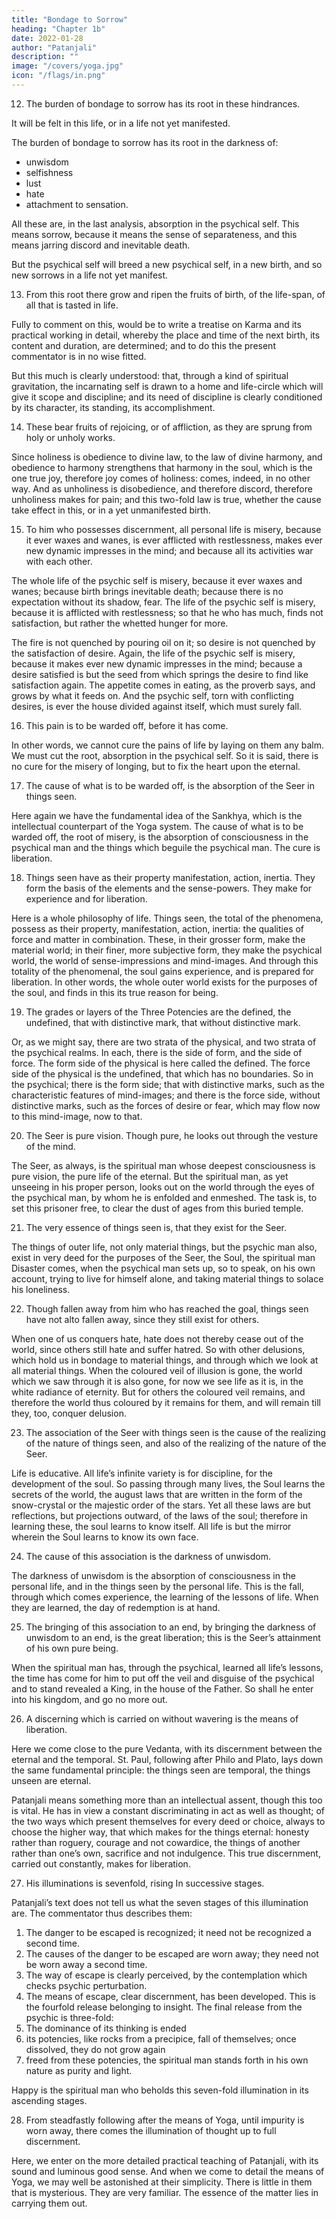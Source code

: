 ```yaml
---
title: "Bondage to Sorrow"
heading: "Chapter 1b"
date: 2022-01-28
author: "Patanjali"
description: ""
image: "/covers/yoga.jpg"
icon: "/flags/in.png"
---
```



12. The burden of bondage to sorrow has its root in these hindrances. 

It will be felt in this life, or in a life not yet manifested.

The burden of bondage to sorrow has its root in the darkness of:
- unwisdom
- selfishness
- lust
- hate
- attachment to sensation. 

All these are, in the last analysis, absorption in the psychical self. This means sorrow, because it means the sense of separateness, and this means jarring discord and inevitable death. 

But the psychical self will breed a new psychical self, in a new birth, and so new sorrows in a life not yet manifest.


13. From this root there grow and ripen the fruits of birth, of the life-span, of all that is tasted in life.

Fully to comment on this, would be to write a treatise on Karma and its practical working in detail, whereby the place and time of the next birth, its content and duration, are determined; and to do this the present commentator is in no wise fitted. 

But this much is clearly understood: that, through a kind of spiritual gravitation, the incarnating self is drawn to a home and life-circle which will give it scope and discipline; and its need of discipline is clearly conditioned by its character, its standing, its accomplishment.

14. These bear fruits of rejoicing, or of affliction, as they are sprung from holy or unholy works.

Since holiness is obedience to divine law, to the law of divine harmony, and obedience to harmony strengthens that harmony in the soul, which is the one true joy, therefore joy comes of holiness: comes, indeed, in no other way. And as unholiness is disobedience, and therefore discord, therefore unholiness makes for pain; and this two-fold law is true, whether the cause take effect in this, or in a yet unmanifested birth.

15. To him who possesses discernment, all personal life is misery, because it ever waxes and wanes, is ever afflicted with restlessness, makes ever new dynamic impresses in the mind; and because all its activities war with each other.

The whole life of the psychic self is misery, because it ever waxes and wanes; because birth brings inevitable death; because there is no expectation without its shadow, fear. The life of the psychic self is misery, because it is afflicted with restlessness; so that he who has much, finds not satisfaction, but rather the whetted hunger for more. 

The fire is not quenched by pouring oil on it; so desire is not quenched by the satisfaction of desire. Again, the life of the psychic self is misery, because it makes ever new dynamic impresses in the mind; because a desire satisfied is but the seed from which springs the desire to find like satisfaction again. The appetite comes in eating, as the proverb says, and grows by what it feeds on. And the psychic self, torn with conflicting desires, is ever the house divided against itself, which must surely fall.

16. This pain is to be warded off, before it has come.

In other words, we cannot cure the pains of life by laying on them any balm. We must cut the root, absorption in the psychical self. So it is said, there is no cure for the misery of longing, but to fix the heart upon the eternal.

17. The cause of what is to be warded off, is the absorption of the Seer in things seen.

Here again we have the fundamental idea of the Sankhya, which is the intellectual counterpart of the Yoga system. The cause of what is to be warded off, the root of misery, is the absorption of consciousness in the psychical man and the things which beguile the psychical man. The cure is liberation.

18. Things seen have as their property manifestation, action, inertia. They form the basis of the elements and the sense-powers. They make for experience and for liberation.

Here is a whole philosophy of life. Things seen, the total of the phenomena, possess as their property, manifestation, action, inertia: the qualities of force and matter in combination. These, in their grosser form, make the material world; in their finer, more subjective form, they make the psychical world, the world of sense-impressions and mind-images. And through this totality of the phenomenal, the soul gains experience, and is prepared for liberation. In other words, the whole outer world exists for the purposes of the soul, and finds in this its true reason for being.

19. The grades or layers of the Three Potencies are the defined, the undefined, that with distinctive mark, that without distinctive mark.

Or, as we might say, there are two strata of the physical, and two strata of the psychical realms. In each, there is the side of form, and the side of force. The form side of the physical is here called the defined. The force side of the physical is the undefined, that which has no boundaries. So in the psychical; there is the form side; that with distinctive marks, such as the characteristic features of mind-images; and there is the force side, without distinctive marks, such as the forces of desire or fear, which may flow now to this mind-image, now to that.

20. The Seer is pure vision. Though pure, he looks out through the vesture of the mind.

The Seer, as always, is the spiritual man whose deepest consciousness is pure vision, the pure life of the eternal. But the spiritual man, as yet unseeing in his proper person, looks out on the world through the eyes of the psychical man, by whom he is enfolded and enmeshed. The task is, to set this prisoner free, to clear the dust of ages from this buried temple.

21. The very essence of things seen is, that they exist for the Seer.

The things of outer life, not only material things, but the psychic man also, exist in very deed for the purposes of the Seer, the Soul, the spiritual man Disaster comes, when the psychical man sets up, so to speak, on his own account, trying to live for himself alone, and taking material things to solace his loneliness.

22. Though fallen away from him who has reached the goal, things seen have not alto fallen away, since they still exist for others.

When one of us conquers hate, hate does not thereby cease out of the world, since others still hate and suffer hatred. So with other delusions, which hold us in bondage to material things, and through which we look at all material things. When the coloured veil of illusion is gone, the world which we saw through it is also gone, for now we see life as it is, in the white radiance of eternity. But for others the coloured veil remains, and therefore the world thus coloured by it remains for them, and will remain till they, too, conquer delusion.

23. The association of the Seer with things seen is the cause of the realizing of the nature of things seen, and also of the realizing of the nature of the Seer.

Life is educative. All life’s infinite variety is for discipline, for the development of the soul. So passing through many lives, the Soul learns the secrets of the world, the august laws that are written in the form of the snow-crystal or the majestic order of the stars. Yet all these laws are but reflections, but projections outward, of the laws of the soul; therefore in learning these, the soul learns to know itself. All life is but the mirror wherein the Soul learns to know its own face.

24. The cause of this association is the darkness of unwisdom.

The darkness of unwisdom is the absorption of consciousness in the personal life, and in the things seen by the personal life. This is the fall, through which comes experience, the learning of the lessons of life. When they are learned, the day of redemption is at hand.

25. The bringing of this association to an end, by bringing the darkness of unwisdom to an end, is the great liberation; this is the Seer’s attainment of his own pure being.

When the spiritual man has, through the psychical, learned all life’s lessons, the time has come for him to put off the veil and disguise of the psychical and to stand revealed a King, in the house of the Father. So shall he enter into his kingdom, and go no more out.

26. A discerning which is carried on without wavering is the means of liberation.

Here we come close to the pure Vedanta, with its discernment between the eternal and the temporal. St. Paul, following after Philo and Plato, lays down the same fundamental principle: the things seen are temporal, the things unseen are eternal.

Patanjali means something more than an intellectual assent, though this too is vital. He has in view a constant discriminating in act as well as thought; of the two ways which present themselves for every deed or choice, always to choose the higher way, that which makes for the things eternal: honesty rather than roguery, courage and not cowardice, the things of another rather than one’s own, sacrifice and not indulgence. This true discernment, carried out constantly, makes for liberation.

27. His illuminations is sevenfold, rising In successive stages.

Patanjali’s text does not tell us what the seven stages of this illumination are. The commentator thus describes them:

1. The danger to be escaped is recognized; it need not be recognized a second time. 
2. The causes of the danger to be escaped are worn away; they need not be worn away a second time.
3. The way of escape is clearly perceived, by the contemplation which checks psychic perturbation.
4. The means of escape, clear discernment, has been developed. This is the fourfold release belonging to insight. The final release from the psychic is three-fold: 
5. The dominance of its thinking is ended
6. its potencies, like rocks from a precipice, fall of themselves; once dissolved, they do not grow again
7. freed from these potencies, the spiritual man stands forth in his own nature as purity and light. 

Happy is the spiritual man who beholds this seven-fold illumination in its ascending stages.


28. From steadfastly following after the means of Yoga, until impurity is worn away, there comes the illumination of thought up to full discernment.

Here, we enter on the more detailed practical teaching of Patanjali, with its sound and luminous good sense. And when we come to detail the means of Yoga, we may well be astonished at their simplicity. There is little in them that is mysterious. They are very familiar. The essence of the matter lies in carrying them out.
